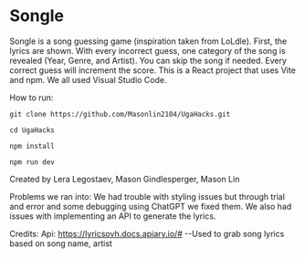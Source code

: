# Songle

Songle is a song guessing game (inspiration taken from LoLdle). First, the lyrics are shown. With every incorrect guess, one category of the song is revealed (Year, Genre, and Artist). You can skip the song if needed. Every correct guess will increment the score. This is a React project that uses Vite and npm. We all used Visual Studio Code. 

How to run:
```
git clone https://github.com/Masonlin2104/UgaHacks.git

cd UgaHacks

npm install

npm run dev
```

Created by Lera Legostaev, Mason Gindlesperger, Mason Lin

Problems we ran into: We had trouble with styling issues but through trial and error and some debugging using ChatGPT we fixed them. We also had issues with implementing an API to generate the lyrics.

Credits:
    Api: https://lyricsovh.docs.apiary.io/# --Used to grab song lyrics based on song name, artist
